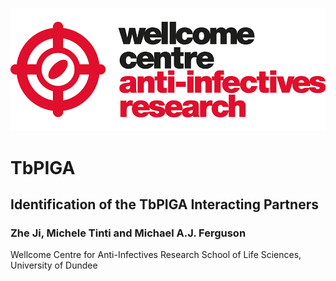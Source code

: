 ![title](https://github.com/mtinti/TriTrypML_code/blob/master/static/ANTI-INFECTIVES-RGB_200pc.png)
# TbPIGA

## Identification of the TbPIGA Interacting Partners 
### Zhe Ji, Michele Tinti and Michael A.J. Ferguson

Wellcome Centre for Anti-Infectives Research
School of Life Sciences, University of Dundee

